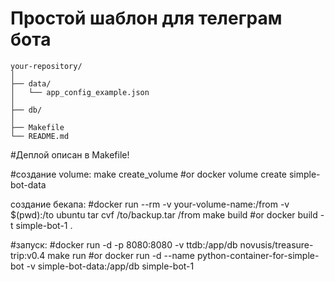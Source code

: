 # Простой шаблон для телеграм бота

````
your-repository/
│
├── data/
│   └── app_config_example.json
│
├── db/
│
├── Makefile
└── README.md
````

#Деплой описан в Makefile!

#создание volume:
make create_volume
#or
docker volume create simple-bot-data

создание бекапа:
#docker run --rm -v your-volume-name:/from -v $(pwd):/to ubuntu tar cvf /to/backup.tar /from
make build
#or
docker build -t simple-bot-1 .

#запуск:
#docker run -d -p 8080:8080 -v ttdb:/app/db novusis/treasure-trip:v0.4
make run
#or
docker run -d --name python-container-for-simple-bot -v simple-bot-data:/app/db simple-bot-1